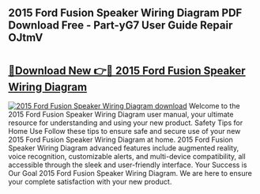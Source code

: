 ## 2015 Ford Fusion Speaker Wiring Diagram PDF Download Free - Part-yG7 User Guide Repair OJtmV

# <h2><a href="http://dfo8ff.blite.top/?on=2015+Ford+Fusion+Speaker+Wiring+Diagram">🔗Download New 👉🔴 2015 Ford Fusion Speaker Wiring Diagram</a></h2>

[![2015 Ford Fusion Speaker Wiring Diagram download](https://i.imgur.com/lujVjoI.png)](http://dfo8ff.blite.top/?on=2015+Ford+Fusion+Speaker+Wiring+Diagram)
Welcome to the 2015 Ford Fusion Speaker Wiring Diagram user manual, your ultimate resource for understanding and using your new product. Safety Tips for Home Use Follow these tips to ensure safe and secure use of your new 2015 Ford Fusion Speaker Wiring Diagram at home. 2015 Ford Fusion Speaker Wiring Diagram advanced features include augmented reality, voice recognition, customizable alerts, and multi-device compatibility, all accessible through the sleek and user-friendly interface. Your Success is Our Goal 2015 Ford Fusion Speaker Wiring Diagram. We are here to ensure your complete satisfaction with your new product.
